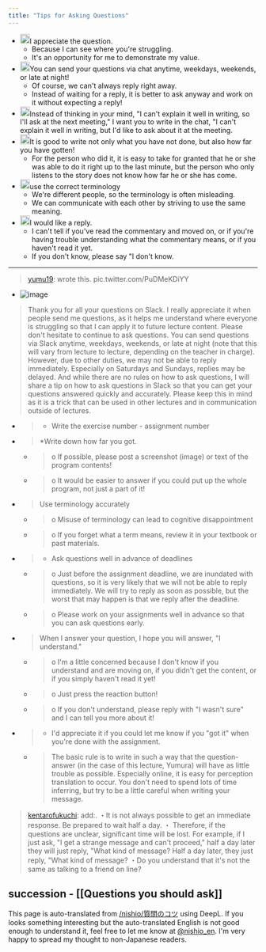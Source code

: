 ```yaml
---
title: "Tips for Asking Questions"
---
```



- <img src='https://scrapbox.io/api/pages/nishio-en/nishio/icon' alt='nishio.icon' height="19.5"/>I appreciate the question.
    - Because I can see where you're struggling.
    - It's an opportunity for me to demonstrate my value.
- <img src='https://scrapbox.io/api/pages/nishio-en/nishio/icon' alt='nishio.icon' height="19.5"/>You can send your questions via chat anytime, weekdays, weekends, or late at night!
    - Of course, we can't always reply right away.
    - Instead of waiting for a reply, it is better to ask anyway and work on it without expecting a reply!
- <img src='https://scrapbox.io/api/pages/nishio-en/nishio/icon' alt='nishio.icon' height="19.5"/>Instead of thinking in your mind, "I can't explain it well in writing, so I'll ask at the next meeting," I want you to write in the chat, "I can't explain it well in writing, but I'd like to ask about it at the meeting.
- <img src='https://scrapbox.io/api/pages/nishio-en/nishio/icon' alt='nishio.icon' height="19.5"/>It is good to write not only what you have not done, but also how far you have gotten!
    - For the person who did it, it is easy to take for granted that he or she was able to do it right up to the last minute, but the person who only listens to the story does not know how far he or she has come.
- <img src='https://scrapbox.io/api/pages/nishio-en/nishio/icon' alt='nishio.icon' height="19.5"/>use the correct terminology
    - We're different people, so the terminology is often misleading.
    - We can communicate with each other by striving to use the same meaning.
- <img src='https://scrapbox.io/api/pages/nishio-en/nishio/icon' alt='nishio.icon' height="19.5"/>I would like a reply.
    - I can't tell if you've read the commentary and moved on, or if you're having trouble understanding what the commentary means, or if you haven't read it yet.
    - If you don't know, please say "I don't know.

---
> [yumu19](https://twitter.com/yumu19/status/1393173536013918218): wrote this. pic.twitter.com/PuDMeKDiYY
- ![image](https://gyazo.com/b879caeb445c4c10c384f21abd922495/thumb/1000)
> Thank you for all your questions on Slack. I really appreciate it when people send me questions, as it helps me understand where everyone is struggling so that I can apply it to future lecture content. Please don't hesitate to continue to ask questions.
>  You can send questions via Slack anytime, weekdays, weekends, or late at night (note that this will vary from lecture to lecture, depending on the teacher in charge). However, due to other duties, we may not be able to reply immediately. Especially on Saturdays and Sundays, replies may be delayed.
>  And while there are no rules on how to ask questions, I will share a tip on how to ask questions in Slack so that you can get your questions answered quickly and accurately. Please keep this in mind as it is a trick that can be used in other lectures and in communication outside of lectures.
- >  * Write the exercise number - assignment number
- >  *Write down how far you got.
    - >  o If possible, please post a screenshot (image) or text of the program contents!
    - >  o It would be easier to answer if you could put up the whole program, not just a part of it!
- >  Use terminology accurately
    - >  o Misuse of terminology can lead to cognitive disappointment
    - >  o If you forget what a term means, review it in your textbook or past materials.
- >  * Ask questions well in advance of deadlines
    - >  o Just before the assignment deadline, we are inundated with questions, so it is very likely that we will not be able to reply immediately. We will try to reply as soon as possible, but the worst that may happen is that we reply after the deadline.
    - >  o Please work on your assignments well in advance so that you can ask questions early.
- >  When I answer your question, I hope you will answer, "I understand."
    - >  o I'm a little concerned because I don't know if you understand and are moving on, if you didn't get the content, or if you simply haven't read it yet!
    - >  o Just press the reaction button!
    - >  o If you don't understand, please reply with "I wasn't sure" and I can tell you more about it!
- >  * I'd appreciate it if you could let me know if you "got it" when you're done with the assignment.
    - >  The basic rule is to write in such a way that the question-answer (in the case of this lecture, Yumura) will have as little trouble as possible. Especially online, it is easy for perception translation to occur. You don't need to spend lots of time inferring, but try to be a little careful when writing your message.

> [kentarofukuchi](https://twitter.com/kentarofukuchi/status/1393360734562574340): add:.
>  ・It is not always possible to get an immediate response. Be prepared to wait half a day.
>  ・ Therefore, if the questions are unclear, significant time will be lost.
>  For example, if I just ask, "I get a strange message and can't proceed," half a day later they will just reply, "What kind of message? Half a day later, they just reply, "What kind of message?
>  ・Do you understand that it's not the same as talking to a friend on line?

succession
    - [[Questions you should ask]]
---
This page is auto-translated from [/nishio/質問のコツ](https://scrapbox.io/nishio/質問のコツ) using DeepL. If you looks something interesting but the auto-translated English is not good enough to understand it, feel free to let me know at [@nishio_en](https://twitter.com/nishio_en). I'm very happy to spread my thought to non-Japanese readers.